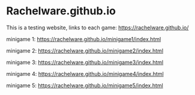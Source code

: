 # Rachelware.github.io
This is a testing website, links to each game:
https://rachelware.github.io/

minigame 1:
https://rachelware.github.io/minigame1/index.html

minigame 2:
https://rachelware.github.io/minigame2/index.html

minigame 3:
https://rachelware.github.io/minigame3/index.html

minigame 4:
https://rachelware.github.io/minigame4/index.html

minigame 5:
https://rachelware.github.io/minigame5/index.html
